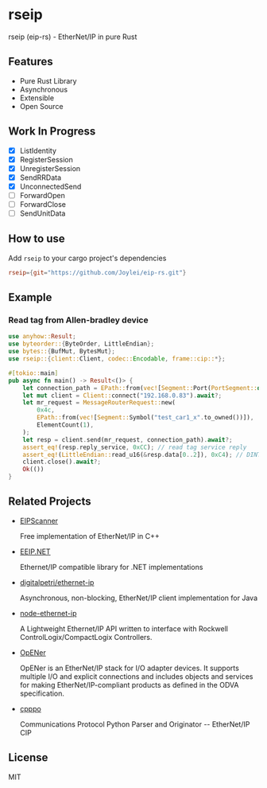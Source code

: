 # rseip

rseip (eip-rs) - EtherNet/IP in pure Rust

## Features

- Pure Rust Library
- Asynchronous
- Extensible
- Open Source

## Work In Progress

- [x] ListIdentity
- [x] RegisterSession
- [x] UnregisterSession
- [x] SendRRData
- [x] UnconnectedSend
- [ ] ForwardOpen
- [ ] ForwardClose
- [ ] SendUnitData 

## How to use

Add `rseip` to your cargo project's dependencies

```toml
rseip={git="https://github.com/Joylei/eip-rs.git"}
```

## Example

### Read tag from Allen-bradley device

```rust
use anyhow::Result;
use byteorder::{ByteOrder, LittleEndian};
use bytes::{BufMut, BytesMut};
use rseip::{client::Client, codec::Encodable, frame::cip::*};

#[tokio::main]
pub async fn main() -> Result<()> {
    let connection_path = EPath::from(vec![Segment::Port(PortSegment::default())]);
    let mut client = Client::connect("192.168.0.83").await?;
    let mr_request = MessageRouterRequest::new(
        0x4c,
        EPath::from(vec![Segment::Symbol("test_car1_x".to_owned())]),
        ElementCount(1),
    );
    let resp = client.send(mr_request, connection_path).await?;
    assert_eq!(resp.reply_service, 0xCC); // read tag service reply
    assert_eq!(LittleEndian::read_u16(&resp.data[0..2]), 0xC4); // DINT
    client.close().await?;
    Ok(())
}
```

## Related Projects

- [EIPScanner](https://github.com/nimbuscontrols/EIPScanner)

   Free implementation of EtherNet/IP in C++

- [EEIP.NET](https://github.com/rossmann-engineering/EEIP.NET)

  Ethernet/IP compatible library for .NET implementations

- [ digitalpetri/ethernet-ip](https://github.com/digitalpetri/ethernet-ip)
  
  Asynchronous, non-blocking, EtherNet/IP client implementation for Java

- [node-ethernet-ip](https://github.com/cmseaton42/node-ethernet-ip)

  A Lightweight Ethernet/IP API written to interface with Rockwell ControlLogix/CompactLogix Controllers. 

- [OpENer](https://github.com/EIPStackGroup/OpENer)
   
  OpENer is an EtherNet/IP stack for I/O adapter devices. It supports multiple I/O and explicit connections and includes objects and services for making EtherNet/IP-compliant products as defined in the ODVA specification. 

- [cpppo](https://github.com/pjkundert/cpppo/)
  
  Communications Protocol Python Parser and Originator -- EtherNet/IP CIP

## License

MIT
